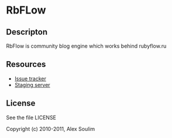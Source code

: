 # RbFLow

## Descripton

RbFlow is community blog engine which works behind rubyflow.ru

## Resources

* [Issue tracker](https://github.com/soulim/rbflow/issues)
* [Staging server](http://future.rubyflow.ru)

## License

See the file LICENSE

Copyright (c) 2010-2011, Alex Soulim